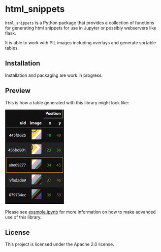 # html_snippets

`html_snippets` is a Python package that provides a collection of functions for generating html snippets for use in Jupyter or possibly webservers like flask.

It is able to work with PIL images including overlays and generate sortable tables.

## Installation

Installation and packaging are work in progress.

## Preview

This is how a table generated with this library might look like:

![preview.png](preview.png)

Please see [example.ipynb](example.ipynb) for more information on how to make advanced use of this library.

## License

This project is licensed under the Apache 2.0 license.
